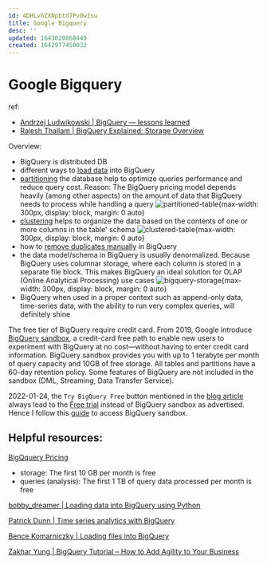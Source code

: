```yaml
---
id: 4DHLvhZXNpbtd7Pv0wIsu
title: Google Bigquery
desc: ''
updated: 1643020868449
created: 1642977450032
---
```

# Google Bigquery
ref:
- [Andrzej Ludwikowski | BigQuery — lessons learned](https://blog.softwaremill.com/bigquery-lessons-learned-63b8a830e628)
- [Rajesh Thallam | BigQuery Explained: Storage Overview](https://medium.com/google-cloud/bigquery-explained-storage-overview-70cac32251fa)

Overview:
- BigQuery is distributed DB
- different ways to [load data](https://cloud.google.com/bigquery/docs/loading-data) into BigQuery
- [partitioning](https://cloud.google.com/bigquery/docs/partitioned-tables) the database help to optimize queries performance and reduce query cost. Reason: The BigQuery pricing model depends heavily (among other aspects) on the amount of data that BigQuery needs to process while handling a query
![partitioned-table](https://miro.medium.com/max/875/0*67n9CCfTc4Xy4zdB){max-width: 300px, display: block, margin: 0 auto}
- [clustering](https://cloud.google.com/bigquery/docs/clustered-tables) helps to organize the data based on the contents of one or more columns in the table' schema
![clustered-table](https://miro.medium.com/max/875/0*q2fK1S1fN9YCLihb){max-width: 300px, display: block, margin: 0 auto}
- how to [remove duplicates manually](https://cloud.google.com/bigquery/streaming-data-into-bigquery#manually_removing_duplicates) in BigQuery
- the data model/schema in BigQuery is usually denormalized. Because BigQuery uses columnar storage, where each column is stored in a separate file block. This makes BigQuery an ideal solution for OLAP (Online Analytical Processing) use cases
![bigquery-storage](https://miro.medium.com/max/875/0*soejo49qke3RpTps){max-width: 300px, display: block, margin: 0 auto}
- BigQuery when used in a proper context such as append-only data, time-series data, with the ability to run very complex queries, will definitely shine

The free tier of BigQuery require credit card. From 2019, Google introduce [BigQuery sandbox](https://cloud.google.com/blog/products/data-analytics/query-without-a-credit-card-introducing-bigquery-sandbox), a credit-card free path to enable new users to experiment with BigQuery at no cost—without having to enter credit card information. BigQuery sandbox provides you with up to 1 terabyte per month of query capacity and 10GB of free storage. All tables and partitions have a 60-day retention policy. Some features of BigQuery are not included in the sandbox (DML, Streaming, Data Transfer Service).

2022-01-24, the `Try BigQuery Free` button mentioned in the [blog article]((https://cloud.google.com/blog/products/data-analytics/query-without-a-credit-card-introducing-bigquery-sandbox)) always lead to the [Free trial](https://console.cloud.google.com/freetrial) instead of BigQuery sandbox as advertised. Hence I follow this [guide](https://www.optimizesmart.com/google-bigquery-sandbox/) to access BigQuery sandbox.

## Helpful resources:

[BigQquery Pricing](https://cloud.google.com/bigquery/pricing)
- storage: The first 10 GB per month is free
- queries (analysis): The first 1 TB of query data processed per month is free

[bobby_dreamer | Loading data into BigQuery using Python](https://bobbydreamer.com/134-load-bigquery)

[Patrick Dunn | Time series analytics with BigQuery](https://medium.com/google-cloud/time-series-analytics-with-bigquery-f65867c1ce74)

[Bence Komarniczky | Loading files into BigQuery](https://towardsdatascience.com/loading-files-into-bigquery-6de1ff63df35)

[Zakhar Yung | BigQuery Tutorial – How to Add Agility to Your Business](https://blog.coupler.io/bigquery-tutorial/)